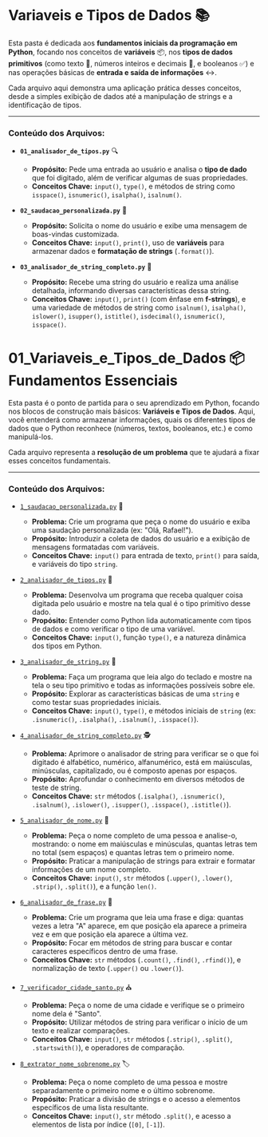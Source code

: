 # Variaveis e Tipos de Dados 📚

Esta pasta é dedicada aos **fundamentos iniciais da programação em Python**, focando nos conceitos de **variáveis** 📦, nos **tipos de dados primitivos** (como texto 📝, números inteiros e decimais 🔢, e booleanos ✅) e nas operações básicas de **entrada e saída de informações** ↔️.

Cada arquivo aqui demonstra uma aplicação prática desses conceitos, desde a simples exibição de dados até a manipulação de strings e a identificação de tipos.

---

### Conteúdo dos Arquivos:

* **`01_analisador_de_tipos.py`** 🔍
    * **Propósito:** Pede uma entrada ao usuário e analisa o **tipo de dado** que foi digitado, além de verificar algumas de suas propriedades.
    * **Conceitos Chave:** `input()`, `type()`, e métodos de string como `isspace()`, `isnumeric()`, `isalpha()`, `isalnum()`.

* **`02_saudacao_personalizada.py`** 👋
    * **Propósito:** Solicita o nome do usuário e exibe uma mensagem de boas-vindas customizada.
    * **Conceitos Chave:** `input()`, `print()`, uso de **variáveis** para armazenar dados e **formatação de strings** (`.format()`).

* **`03_analisador_de_string_completo.py`** 🔬
    * **Propósito:** Recebe uma string do usuário e realiza uma análise detalhada, informando diversas características dessa string.
    * **Conceitos Chave:** `input()`, `print()` (com ênfase em **f-strings**), e uma variedade de métodos de string como `isalnum()`, `isalpha()`, `islower()`, `isupper()`, `istitle()`, `isdecimal()`, `isnumeric()`, `isspace()`.

# 01_Variaveis_e_Tipos_de_Dados 📦 Fundamentos Essenciais

Esta pasta é o ponto de partida para o seu aprendizado em Python, focando nos blocos de construção mais básicos: **Variáveis e Tipos de Dados**. Aqui, você entenderá como armazenar informações, quais os diferentes tipos de dados que o Python reconhece (números, textos, booleanos, etc.) e como manipulá-los.

Cada arquivo representa a **resolução de um problema** que te ajudará a fixar esses conceitos fundamentais.

---

### Conteúdo dos Arquivos:

* [`1_saudacao_personalizada.py`](1_saudacao_personalizada.py) 👋
    * **Problema:** Crie um programa que peça o nome do usuário e exiba uma saudação personalizada (ex: "Olá, Rafael!").
    * **Propósito:** Introduzir a coleta de dados do usuário e a exibição de mensagens formatadas com variáveis.
    * **Conceitos Chave:** `input()` para entrada de texto, `print()` para saída, e variáveis do tipo `string`.

* [`2_analisador_de_tipos.py`](2_analisador_de_tipos.py) 🧐
    * **Problema:** Desenvolva um programa que receba qualquer coisa digitada pelo usuário e mostre na tela qual é o tipo primitivo desse dado.
    * **Propósito:** Entender como Python lida automaticamente com tipos de dados e como verificar o tipo de uma variável.
    * **Conceitos Chave:** `input()`, função `type()`, e a natureza dinâmica dos tipos em Python.

* [`3_analisador_de_string.py`](3_analisador_de_string.py) 🔡
    * **Problema:** Faça um programa que leia algo do teclado e mostre na tela o seu tipo primitivo e todas as informações possíveis sobre ele.
    * **Propósito:** Explorar as características básicas de uma `string` e como testar suas propriedades iniciais.
    * **Conceitos Chave:** `input()`, `type()`, e métodos iniciais de `string` (ex: `.isnumeric()`, `.isalpha()`, `.isalnum()`, `.isspace()`).

* [`4_analisador_de_string_completo.py`](4_analisador_de_string_completo.py) 🕵️
    * **Problema:** Aprimore o analisador de string para verificar se o que foi digitado é alfabético, numérico, alfanumérico, está em maiúsculas, minúsculas, capitalizado, ou é composto apenas por espaços.
    * **Propósito:** Aprofundar o conhecimento em diversos métodos de teste de string.
    * **Conceitos Chave:** `str` métodos (`.isalpha()`, `.isnumeric()`, `.isalnum()`, `.islower()`, `.isupper()`, `.isspace()`, `.istitle()`).

* [`5_analisador_de_nome.py`](5_analisador_de_nome.py) 👤
    * **Problema:** Peça o nome completo de uma pessoa e analise-o, mostrando: o nome em maiúsculas e minúsculas, quantas letras tem no total (sem espaços) e quantas letras tem o primeiro nome.
    * **Propósito:** Praticar a manipulação de strings para extrair e formatar informações de um nome completo.
    * **Conceitos Chave:** `input()`, `str` métodos (`.upper()`, `.lower()`, `.strip()`, `.split()`), e a função `len()`.

* [`6_analisador_de_frase.py`](6_analisador_de_frase.py) 💬
    * **Problema:** Crie um programa que leia uma frase e diga: quantas vezes a letra "A" aparece, em que posição ela aparece a primeira vez e em que posição ela aparece a última vez.
    * **Propósito:** Focar em métodos de string para buscar e contar caracteres específicos dentro de uma frase.
    * **Conceitos Chave:** `str` métodos (`.count()`, `.find()`, `.rfind()`), e normalização de texto (`.upper()` ou `.lower()`).

* [`7_verificador_cidade_santo.py`](7_verificador_cidade_santo.py) ⛪
    * **Problema:** Peça o nome de uma cidade e verifique se o primeiro nome dela é "Santo".
    * **Propósito:** Utilizar métodos de string para verificar o início de um texto e realizar comparações.
    * **Conceitos Chave:** `input()`, `str` métodos (`.strip()`, `.split()`, `.startswith()`), e operadores de comparação.

* [`8_extrator_nome_sobrenome.py`](8_extrator_nome_sobrenome.py) 🏷️
    * **Problema:** Peça o nome completo de uma pessoa e mostre separadamente o primeiro nome e o último sobrenome.
    * **Propósito:** Praticar a divisão de strings e o acesso a elementos específicos de uma lista resultante.
    * **Conceitos Chave:** `input()`, `str` método `.split()`, e acesso a elementos de lista por índice (`[0]`, `[-1]`).
